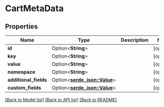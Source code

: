 # CartMetaData

## Properties

Name | Type | Description | Notes
------------ | ------------- | ------------- | -------------
**id** | Option<**String**> |  | [optional]
**key** | Option<**String**> |  | [optional]
**value** | Option<**String**> |  | [optional]
**namespace** | Option<**String**> |  | [optional]
**additional_fields** | Option<[**serde_json::Value**](.md)> |  | [optional]
**custom_fields** | Option<[**serde_json::Value**](.md)> |  | [optional]

[[Back to Model list]](../README.md#documentation-for-models) [[Back to API list]](../README.md#documentation-for-api-endpoints) [[Back to README]](../README.md)


